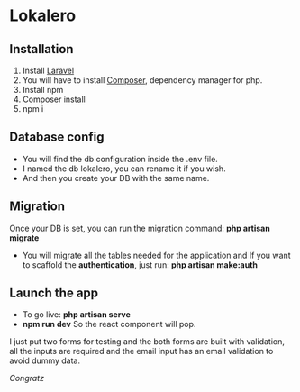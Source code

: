 # Lokalero

## Installation

 1. Install [Laravel](https://laravel.com/docs/5.6/installation)
 2. You will have to install [Composer](https://getcomposer.org/), dependency manager for php.
 3. Install npm
 4. Composer install
 5. npm i

## Database config

 - You will find the db configuration inside the .env file.
 - I named the db lokalero, you can rename it if you wish.
 - And then you create your DB with the same name.
 
## Migration
Once your DB is set, you can run the migration command:
	**php artisan migrate** 
 - You will migrate all the tables needed for the application and If you want to scaffold the **authentication**,
just run:  **php artisan make:auth**
   
## Launch the app

 - To go live: **php artisan serve**
 - **npm run dev** So the react component will pop.

I just put two forms for testing and the both forms are built with validation, all the inputs are required and the email input has an email validation to avoid dummy data. 

*Congratz*
